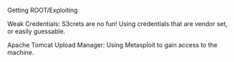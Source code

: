 Getting ROOT/Exploiting

Weak Credentials: S3crets are no fun! Using credentials that are vendor set, or easily guessable.

Apache Tomcat Upload Manager: Using Metasploit to gain access to the machine.
